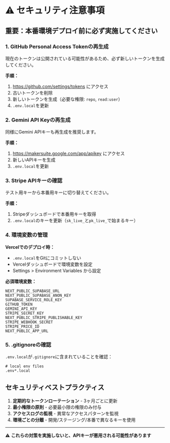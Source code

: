 # ⚠️ セキュリティ注意事項

## 重要：本番環境デプロイ前に必ず実施してください

### 1. GitHub Personal Access Tokenの再生成
現在のトークンは公開されている可能性があるため、必ず新しいトークンを生成してください。

**手順：**
1. https://github.com/settings/tokens にアクセス
2. 古いトークンを削除
3. 新しいトークンを生成（必要な権限: `repo`, `read:user`）
4. `.env.local`を更新

### 2. Gemini API Keyの再生成
同様にGemini APIキーも再生成を推奨します。

**手順：**
1. https://makersuite.google.com/app/apikey にアクセス
2. 新しいAPIキーを生成
3. `.env.local`を更新

### 3. Stripe APIキーの確認
テスト用キーから本番用キーに切り替えてください。

**手順：**
1. Stripeダッシュボードで本番用キーを取得
2. `.env.local`のキーを更新（`sk_live_`と`pk_live_`で始まるキー）

### 4. 環境変数の管理
**Vercelでのデプロイ時：**
- `.env.local`をGitにコミットしない
- Vercelダッシュボードで環境変数を設定
- Settings > Environment Variables から設定

**必須環境変数：**
```
NEXT_PUBLIC_SUPABASE_URL
NEXT_PUBLIC_SUPABASE_ANON_KEY
SUPABASE_SERVICE_ROLE_KEY
GITHUB_TOKEN
GEMINI_API_KEY
STRIPE_SECRET_KEY
NEXT_PUBLIC_STRIPE_PUBLISHABLE_KEY
STRIPE_WEBHOOK_SECRET
STRIPE_PRICE_ID
NEXT_PUBLIC_APP_URL
```

### 5. .gitignoreの確認
`.env.local`が`.gitignore`に含まれていることを確認：
```
# local env files
.env*.local
```

## セキュリティベストプラクティス

1. **定期的なトークンローテーション** - 3ヶ月ごとに更新
2. **最小権限の原則** - 必要最小限の権限のみ付与
3. **アクセスログの監視** - 異常なアクセスパターンを監視
4. **環境ごとの分離** - 開発/ステージング/本番で異なるキーを使用

---

⚠️ **これらの対策を実施しないと、APIキーが悪用される可能性があります**